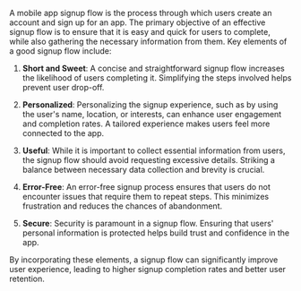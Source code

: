 A mobile app signup flow is the process through which users create an account and sign up for an app. The primary objective of an effective signup flow is to ensure that it is easy and quick for users to complete, while also gathering the necessary information from them. Key elements of a good signup flow include:

1. **Short and Sweet**: A concise and straightforward signup flow increases the likelihood of users completing it. Simplifying the steps involved helps prevent user drop-off.

2. **Personalized**: Personalizing the signup experience, such as by using the user's name, location, or interests, can enhance user engagement and completion rates. A tailored experience makes users feel more connected to the app.

3. **Useful**: While it is important to collect essential information from users, the signup flow should avoid requesting excessive details. Striking a balance between necessary data collection and brevity is crucial.

4. **Error-Free**: An error-free signup process ensures that users do not encounter issues that require them to repeat steps. This minimizes frustration and reduces the chances of abandonment.

5. **Secure**: Security is paramount in a signup flow. Ensuring that users' personal information is protected helps build trust and confidence in the app.

By incorporating these elements, a signup flow can significantly improve user experience, leading to higher signup completion rates and better user retention.
